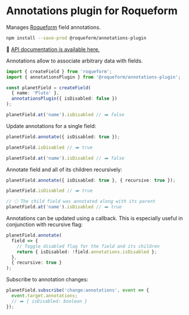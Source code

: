 # Annotations plugin for Roqueform

Manages [Roqueform](https://github.com/smikhalevski/roqueform#readme) field annotations.

```sh
npm install --save-prod @roqueform/annotations-plugin
```

🔎 [API documentation is available here.](https://smikhalevski.github.io/roqueform/modules/annotations_plugin.html)

Annotations allow to associate arbitrary data with fields.

```ts
import { createField } from 'roqueform';
import { annotationsPlugin } from '@roqueform/annotations-plugin';

const planetField = createField(
  { name: 'Pluto' },
  annotationsPlugin({ isDisabled: false })
);

planetField.at('name').isDisabled // ⮕ false
```

Update annotations for a single field:

```ts
planetField.annotate({ isDisabled: true });

planetField.isDisabled // ⮕ true

planetField.at('name').isDisabled // ⮕ false
```

Annotate field and all of its children recursively:

```ts
planetField.annotate({ isDisabled: true }, { recursive: true });

planetField.isDisabled // ⮕ true

// 🌕 The child field was annotated along with its parent
planetField.at('name').isDisabled // ⮕ true
```

Annotations can be updated using a callback. This is especially useful in conjunction with recursive flag:

```ts
planetField.annotate(
  field => {
    // Toggle disabled flag for the field and its children
    return { isDisabled: !field.annotations.isDisabled };
  },
  { recursive: true }
);
```

Subscribe to annotation changes:

```ts
planetField.subscribe('change:annotations', event => {
  event.target.annotations;
  // ⮕ { isDisabled: boolean }
});
```
